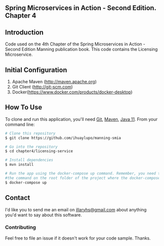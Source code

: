 ## Spring Microservices in Action - Second Edition. Chapter 4

## Introduction

Code used on the 4th Chapter of the Spring Microservices in Action - Second Edition Manning publication book. This code contains the Licensing Microservice.

## Initial Configuration

1.	Apache Maven (http://maven.apache.org)
2.	Git Client (http://git-scm.com)
3.  Docker(https://www.docker.com/products/docker-desktop)

## How To Use

To clone and run this application, you'll need [Git](https://git-scm.com), [Maven](https://maven.apache.org/), [Java 11](https://www.oracle.com/technetwork/java/javase/downloads/jdk11-downloads-5066655.html). From your command line:

```bash
# Clone this repository
$ git clone https://github.com/ihuaylupo/manning-smia

# Go into the repository
$ cd chapter4/licensing-service

# Install dependencies
$ mvn install

# Run the app using the docker-compose up command. Remember, you need to execute
#the command on the root folder of the project where the docker-compose.yml is.
$ docker-compose up
```

## Contact

I'd like you to send me an email on <illaryhs@gmail.com> about anything you'd want to say about this software.

### Contributing
Feel free to file an issue if it doesn't work for your code sample. Thanks.
